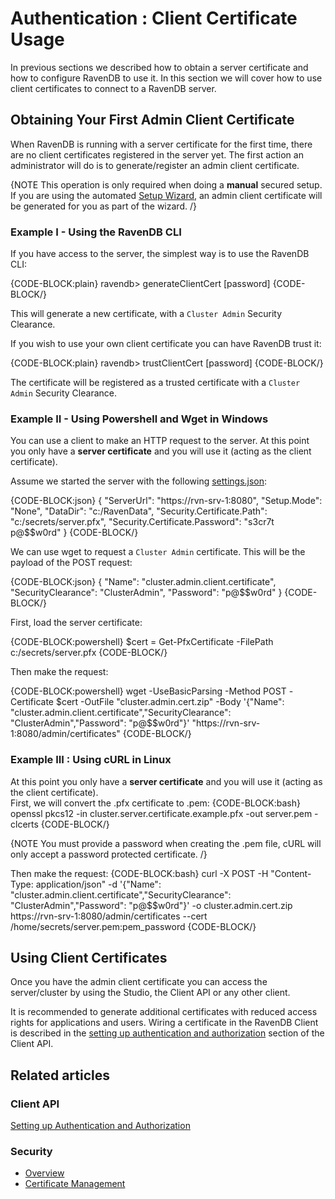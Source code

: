 # Authentication : Client Certificate Usage

In previous sections we described how to obtain a server certificate and how to configure RavenDB to use it. In this section we will cover how to use client certificates to connect to a RavenDB server.

## Obtaining Your First Admin Client Certificate

When RavenDB is running with a server certificate for the first time, there are no client certificates registered in the server yet. The first action an administrator will do is to generate/register an admin client certificate.

{NOTE This operation is only required when doing a **manual** secured setup. If you are using the automated [Setup Wizard](../../../start/installation/setup-wizard), an admin client certificate will be generated for you as part of the wizard. /}

### Example I - Using the RavenDB CLI

If you have access to the server, the simplest way is to use the RavenDB CLI:

{CODE-BLOCK:plain}
ravendb> generateClientCert <name> <path-to-output-folder> [password]
{CODE-BLOCK/}

This will generate a new certificate, with a `Cluster Admin` Security Clearance.

If you wish to use your own client certificate you can have RavenDB trust it:

{CODE-BLOCK:plain}
ravendb> trustClientCert <name> <path-to-pfx> [password]
{CODE-BLOCK/}

The certificate will be registered as a trusted certificate with a `Cluster Admin` Security Clearance.

### Example II - Using Powershell and Wget in Windows 

You can use a client to make an HTTP request to the server. At this point you only have a **server certificate** and you will use it (acting as the client certificate).

Assume we started the server with the following [settings.json](../../configuration/configuration-options#json):

{CODE-BLOCK:json}
{
    "ServerUrl": "https://rvn-srv-1:8080",
    "Setup.Mode": "None",
    "DataDir": "c:/RavenData",
    "Security.Certificate.Path": "c:/secrets/server.pfx",
    "Security.Certificate.Password": "s3cr7t p@$$w0rd"
} 
{CODE-BLOCK/}

We can use wget to request a `Cluster Admin` certificate. This will be the payload of the POST request:

{CODE-BLOCK:json}
{
    "Name": "cluster.admin.client.certificate",
    "SecurityClearance": "ClusterAdmin",
    "Password": "p@$$w0rd"
} 
{CODE-BLOCK/}

First, load the server certificate:

{CODE-BLOCK:powershell}
$cert = Get-PfxCertificate -FilePath c:/secrets/server.pfx
{CODE-BLOCK/}

Then make the request:

{CODE-BLOCK:powershell}
wget -UseBasicParsing -Method POST -Certificate $cert -OutFile "cluster.admin.cert.zip" -Body '{"Name": "cluster.admin.client.certificate","SecurityClearance": "ClusterAdmin","Password": "p@$$w0rd"}' "https://rvn-srv-1:8080/admin/certificates"
{CODE-BLOCK/}

### Example III : Using cURL in Linux

At this point you only have a **server certificate** and you will use it (acting as the client certificate).  
First, we will convert the .pfx certificate to .pem:
{CODE-BLOCK:bash}
openssl pkcs12 -in cluster.server.certificate.example.pfx -out server.pem -clcerts
{CODE-BLOCK/}

{NOTE You must provide a password when creating the .pem file, cURL will only accept a password protected certificate. /}

Then make the request:
{CODE-BLOCK:bash}
curl -X POST -H "Content-Type: application/json" -d '{"Name": "cluster.admin.client.certificate","SecurityClearance": "ClusterAdmin","Password": "p@$$w0rd"}' -o cluster.admin.cert.zip https://rvn-srv-1:8080/admin/certificates --cert /home/secrets/server.pem:pem_password
{CODE-BLOCK/}

## Using Client Certificates

Once you have the admin client certificate you can access the server/cluster by using the Studio, the Client API or any other client. 

It is recommended to generate additional certificates with reduced access rights for applications and users.
Wiring a certificate in the RavenDB Client is described in the [setting up authentication and authorization](../../../client-api/setting-up-authentication-and-authorization) section of the Client API.

## Related articles

### Client API

[Setting up Authentication and Authorization](../../../client-api/setting-up-authentication-and-authorization)

### Security

- [Overview](../../../server/security/overview)
- [Certificate Management](../../../server/security/authentication/certificate-management)
